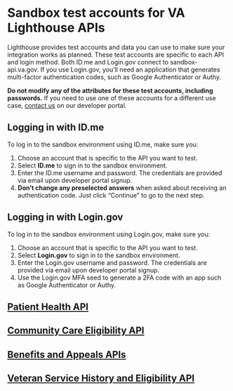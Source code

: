 # Sandbox test accounts for VA Lighthouse APIs

Lighthouse provides test accounts and data you can use to make sure your integration works as planned. These test accounts are specific to each API and login method. Both ID.me and Login.gov connect to sandbox-api.va.gov. If you use Login.gov, you’ll need an application that generates multi-factor authentication codes, such as Google Authenticator or Authy.

**Do not modify any of the attributes for these test accounts, including passwords.** If you need to use one of these accounts for a different use case, [contact us](https://developer.va.gov/support/contact-us) on our developer portal.

## Logging in with ID.me

To log in to the sandbox environment using ID.me, make sure you:

  1. Choose an account that is specific to the API you want to test.
  2. Select **ID.me** to sign in to the sandbox environment.
  3. Enter the ID.me username and password. The credentials are provided via email upon developer portal signup.
  4. **Don’t change any preselected answers** when asked about receiving an authentication code. Just click “Continue” to go to the next step.

## Logging in with Login.gov

To log in to the sandbox environment using Login.gov, make sure you:

  1. Choose an account that is specific to the API you want to test.
  2. Select **Login.gov** to sign in to the sandbox environment.
  3. Enter the Login.gov username and password. The credentials are provided via email upon developer portal signup.
  4. Use the Login.gov MFA seed to generate a 2FA code with an app such as Google Authenticator or Authy.

## [Patient Health API](https://github.com/department-of-veterans-affairs/vets-api-clients/blob/master/test_accounts/health_test_accounts.md)

## [Community Care Eligibility API](https://github.com/department-of-veterans-affairs/vets-api-clients/blob/master/test_accounts/community_care_test_accounts.md)

## [Benefits and Appeals APIs](https://github.com/department-of-veterans-affairs/vets-api-clients/blob/master/test_accounts/benefits_test_accounts.md)

## [Veteran Service History and Eligibility API](https://github.com/department-of-veterans-affairs/vets-api-clients/blob/master/test_accounts/verification_test_accounts.md)
